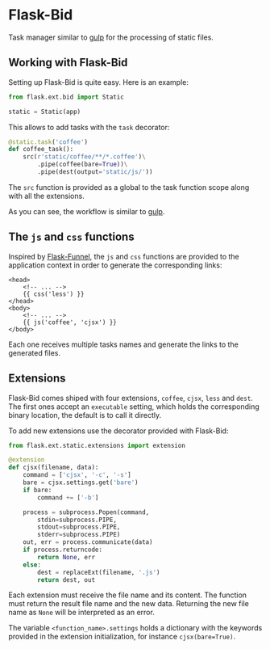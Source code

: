 # Flask-Bid
Task manager similar to [gulp](URL) for the processing of static files.

## Working with Flask-Bid
Setting up Flask-Bid is quite easy. Here is an example:

```python
from flask.ext.bid import Static

static = Static(app)
```

This allows to add tasks with the `task` decorator:

```python
@static.task('coffee')
def coffee_task():
    src(r'static/coffee/**/*.coffee')\
        .pipe(coffee(bare=True))\
        .pipe(dest(output='static/js/'))
```

The `src` function is provided as a global to the task function scope along with all the extensions.

As you can see, the workflow is similar to [gulp](URL).

## The `js` and `css` functions
Inspired by [Flask-Funnel](URL), the `js` and `css` functions are provided to the application context in order to generate the corresponding links:

```html+jinja
<head>
    <!-- ... -->
    {{ css('less') }}
</head>
<body>
    <!-- ... -->
    {{ js('coffee', 'cjsx') }}
</body>
```

Each one receives multiple tasks names and generate the links to the generated files.

## Extensions
Flask-Bid comes shiped with four extensions, `coffee`, `cjsx`, `less` and `dest`. The first ones accept an `executable` setting, which holds the corresponding binary location, the default is to call it directly.

To add new extensions use the decorator provided with Flask-Bid:

```python
from flask.ext.static.extensions import extension

@extension
def cjsx(filename, data):
    command = ['cjsx', '-c', '-s']
    bare = cjsx.settings.get('bare')
    if bare:
        command += ['-b']

    process = subprocess.Popen(command,
        stdin=subprocess.PIPE,
        stdout=subprocess.PIPE,
        stderr=subprocess.PIPE)
    out, err = process.communicate(data)
    if process.returncode:
        return None, err
    else:
        dest = replaceExt(filename, '.js')
        return dest, out
```

Each extension must receive the file name and its content. The function must return the result file name and the new data. Returning the new file name as `None` will be interpreted as an error.

The variable `<function_name>.settings` holds a dictionary with the keywords provided in the extension initialization, for instance `cjsx(bare=True)`.
